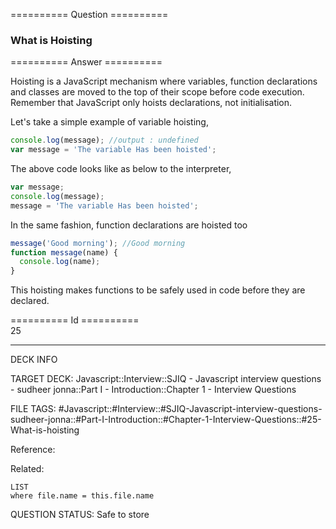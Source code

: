 ========== Question ==========  

### What is Hoisting  

========== Answer ==========  

Hoisting is a JavaScript mechanism where variables, function declarations and
classes are moved to the top of their scope before code execution. Remember that
JavaScript only hoists declarations, not initialisation.

Let's take a simple example of variable hoisting,

```javascript
console.log(message); //output : undefined
var message = 'The variable Has been hoisted';
```

The above code looks like as below to the interpreter,

```javascript
var message;
console.log(message);
message = 'The variable Has been hoisted';
```

In the same fashion, function declarations are hoisted too

```javascript
message('Good morning'); //Good morning
function message(name) {
  console.log(name);
}
```

This hoisting makes functions to be safely used in code before they are
declared.

========== Id ==========  
25

---

DECK INFO

TARGET DECK: Javascript::Interview::SJIQ - Javascript interview questions - sudheer jonna::Part I - Introduction::Chapter 1 - Interview Questions

FILE TAGS: #Javascript::#Interview::#SJIQ-Javascript-interview-questions-sudheer-jonna::#Part-I-Introduction::#Chapter-1-Interview-Questions::#25-What-is-hoisting

Reference:

Related:

```dataview
LIST
where file.name = this.file.name
```

QUESTION STATUS: Safe to store
